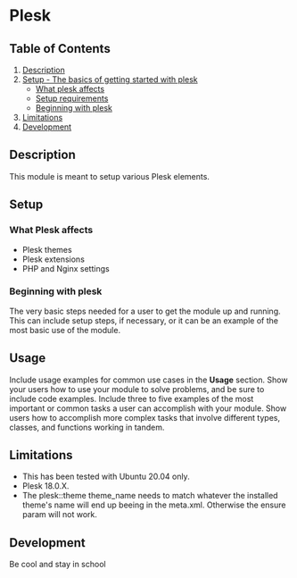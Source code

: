 # Plesk
## Table of Contents

1. [Description](#description)
1. [Setup - The basics of getting started with plesk](#setup)
    * [What plesk affects](#what-plesk-affects)
    * [Setup requirements](#setup-requirements)
    * [Beginning with plesk](#beginning-with-plesk)
1. [Limitations](#limitations)
1. [Development ](#development)

## Description

 This module is meant to setup various Plesk elements.

## Setup

### What Plesk affects

* Plesk themes
* Plesk extensions
* PHP and Nginx settings

### Beginning with plesk

The very basic steps needed for a user to get the module up and running. This
can include setup steps, if necessary, or it can be an example of the most basic
use of the module.

## Usage

Include usage examples for common use cases in the **Usage** section. Show your
users how to use your module to solve problems, and be sure to include code
examples. Include three to five examples of the most important or common tasks a
user can accomplish with your module. Show users how to accomplish more complex
tasks that involve different types, classes, and functions working in tandem.

## Limitations
 
 * This has been tested with Ubuntu 20.04 only.
 * Plesk 18.0.X.
 * The plesk::theme theme_name needs to match whatever the installed theme's 
   name will end up beeing in the meta.xml. Otherwise the ensure param will not work.

## Development

 Be cool and stay in school
